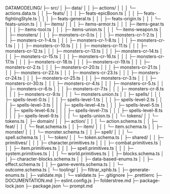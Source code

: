 DATAMODELING/
├─ src/
│ ├─ data/
│ │ ├─ actions/
│ │ │ └─ actions.data.ts
│ │ ├─ feats/
│ │ │ ├─ feats-epicBoon.ts
│ │ │ ├─ feats-fightingStyle.ts
│ │ │ ├─ feats-general.ts
│ │ │ ├─ feats-origin.ts
│ │ │ └─ feats-union.ts
│ │ ├─ items/
│ │ │ ├─ items-armor.ts
│ │ │ ├─ items-gear.ts
│ │ │ ├─ items-tool.ts
│ │ │ ├─ items-union.ts
│ │ │ └─ items-weapon.ts
│ │ ├─ monsters/
│ │ │ ├─ monsters-cr-0.ts
│ │ │ ├─ monsters-cr-1-2.ts
│ │ │ ├─ monsters-cr-1-4.ts
│ │ │ ├─ monsters-cr-1-8.ts
│ │ │ ├─ monsters-cr-1.ts
│ │ │ ├─ monsters-cr-10.ts
│ │ │ ├─ monsters-cr-11.ts
│ │ │ ├─ monsters-cr-12.ts
│ │ │ ├─ monsters-cr-13.ts
│ │ │ ├─ monsters-cr-14.ts
│ │ │ ├─ monsters-cr-15.ts
│ │ │ ├─ monsters-cr-16.ts
│ │ │ ├─ monsters-cr-17.ts
│ │ │ ├─ monsters-cr-18.ts
│ │ │ ├─ monsters-cr-19.ts
│ │ │ ├─ monsters-cr-2.ts
│ │ │ ├─ monsters-cr-20.ts
│ │ │ ├─ monsters-cr-21.ts
│ │ │ ├─ monsters-cr-22.ts
│ │ │ ├─ monsters-cr-23.ts
│ │ │ ├─ monsters-cr-24.ts
│ │ │ ├─ monsters-cr-25.ts
│ │ │ ├─ monsters-cr-3.ts
│ │ │ ├─ monsters-cr-30.ts
│ │ │ ├─ monsters-cr-4.ts
│ │ │ ├─ monsters-cr-5.ts
│ │ │ ├─ monsters-cr-6.ts
│ │ │ ├─ monsters-cr-7.ts
│ │ │ ├─ monsters-cr-8.ts
│ │ │ ├─ monsters-cr-9.ts
│ │ │ └─ monsters.union.ts
│ │ ├─ spells/
│ │ │ ├─ spells-level-0.ts
│ │ │ ├─ spells-level-1.ts
│ │ │ ├─ spells-level-2.ts
│ │ │ ├─ spells-level-3.ts
│ │ │ ├─ spells-level-4.ts
│ │ │ ├─ spells-level-5.ts
│ │ │ ├─ spells-level-6.ts
│ │ │ ├─ spells-level-7.ts
│ │ │ ├─ spells-level-8.ts
│ │ │ ├─ spells-level-9.ts
│ │ │ └─ spells-union.ts
│ │ └─ tokens/
│ │ └─ tokens.ts
│ ├─ domain/
│ │ ├─ action/
│ │ │ └─ action.schema.ts
│ │ ├─ feat/
│ │ │ └─ feat.schema.ts
│ │ ├─ item/
│ │ │ └─ item.schema.ts
│ │ ├─ monster/
│ │ │ └─ monster.schema.ts
│ │ ├─ spell/
│ │ │ └─ spell.schema.ts
│ │ └─ token/
│ │ └─ token.schema.ts
│ ├─ shared/
│ │ ├─ primitives/
│ │ │ ├─ character.primitives.ts
│ │ │ ├─ combat.primitives.ts
│ │ │ ├─ item.primitives.ts
│ │ │ ├─ spell.primitives.ts
│ │ │ ├─ system.primitives.ts
│ │ │ └─ world.primitives.ts
│ │ ├─ blocks.schema.ts
│ │ ├─ character-blocks.schema.ts
│ │ ├─ data-based-enums.ts
│ │ ├─ effect.schema.ts
│ │ ├─ game-events.schema.ts
│ │ └─ outcome.schema.ts
│ └─ tooling/
│ ├─ filtrar_xphb.ts
│ ├─ generate-enums.ts
│ ├─ validate.mjs
│ └─ validate.ts
├─ .gitignore
├─ .prettierrc
├─ DOCUMENTATION.md
├─ eslint.config.js
├─ folderstree.md
├─ package-lock.json
├─ package.json
└─ prompt.md
